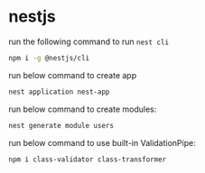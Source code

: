 # nestjs

run the following command to run `nest cli`
```bash
npm i -g @nestjs/cli
```

run below command to create app
```bash
nest application nest-app
```

run below command to create modules:
```bash
nest generate module users
```

run below command to use built-in ValidationPipe:
```bash
npm i class-validator class-transformer
```

